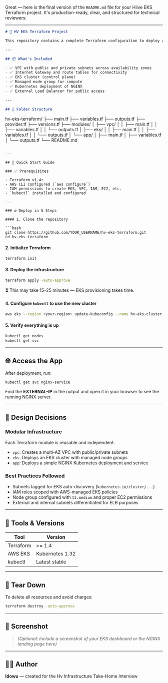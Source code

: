 Great — here is the final version of the `README.md` file for your Hiive EKS Terraform project. It's production-ready, clear, and structured for technical reviewers:

---

```markdown
# 🚀 HV EKS Terraform Project

This repository contains a complete Terraform configuration to deploy a **containerized NGINX service** on **Amazon Elastic Kubernetes Service (EKS)**. It provisions all required infrastructure components, making it easy to spin up a production-grade Kubernetes cluster on AWS.

---

## 📦 What's Included

- ✅ VPC with public and private subnets across availability zones
- ✅ Internet Gateway and route tables for connectivity
- ✅ EKS cluster (control plane)
- ✅ Managed node group for compute
- ✅ Kubernetes deployment of NGINX
- ✅ External Load Balancer for public access

---

## 📁 Folder Structure

```

hv-eks-terraform/
├── main.tf
├── variables.tf
├── outputs.tf
├── provider.tf
├── versions.tf
├── modules/
│   ├── vpc/
│   │   ├── main.tf
│   │   ├── variables.tf
│   │   └── outputs.tf
│   ├── eks/
│   │   ├── main.tf
│   │   ├── variables.tf
│   │   └── outputs.tf
│   └── app/
│       ├── main.tf
│       ├── variables.tf
│       └── outputs.tf
└── README.md

````

---

## 🚀 Quick Start Guide

### ✅ Prerequisites

- Terraform v1.4+
- AWS CLI configured (`aws configure`)
- IAM permissions to create EKS, VPC, IAM, EC2, etc.
- `kubectl` installed and configured

---

### ⚙️ Deploy in 5 Steps

#### 1. Clone the repository

```bash
git clone https://github.com/YOUR_USERNAME/hv-eks-terraform.git
cd hv-eks-terraform
````

#### 2. Initialize Terraform

```bash
terraform init
```

#### 3. Deploy the infrastructure

```bash
terraform apply -auto-approve
```

⏳ This may take 15–25 minutes — EKS provisioning takes time.

#### 4. Configure `kubectl` to use the new cluster

```bash
aws eks --region <your-region> update-kubeconfig --name hv-eks-cluster
```

#### 5. Verify everything is up

```bash
kubectl get nodes
kubectl get svc
```

---

## 🌐 Access the App

After deployment, run:

```bash
kubectl get svc nginx-service
```

Find the **EXTERNAL-IP** in the output and open it in your browser to see the running NGINX server.

---

## 📌 Design Decisions

### Modular Infrastructure

Each Terraform module is reusable and independent:

* `vpc`: Creates a multi-AZ VPC with public/private subnets
* `eks`: Deploys an EKS cluster with managed node groups
* `app`: Deploys a simple NGINX Kubernetes deployment and service

### Best Practices Followed

* Subnets tagged for EKS auto-discovery (`kubernetes.io/cluster/...`)
* IAM roles scoped with AWS-managed EKS policies
* Node group configured with `t3.medium` and proper EC2 permissions
* External and internal subnets differentiated for ELB purposes

---

## 🔧 Tools & Versions

| Tool      | Version         |
| --------- | --------------- |
| Terraform | >= 1.4          |
| AWS EKS   | Kubernetes 1.32 |
| kubectl   | Latest stable   |

---

## 🧼 Tear Down

To delete all resources and avoid charges:

```bash
terraform destroy -auto-approve
```

---

## 📸 Screenshot

> *(Optional: Include a screenshot of your EKS dashboard or the NGINX landing page here)*

---

## 🧑‍💻 Author

**Idowu** — created for the Hv Infrastructure Take-Home Interview


